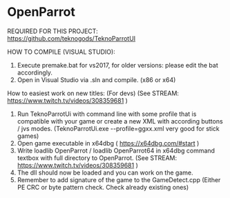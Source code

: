 # OpenParrot

REQUIRED FOR THIS PROJECT: https://github.com/teknogods/TeknoParrotUI

HOW TO COMPILE (VISUAL STUDIO):
1. Execute premake.bat for vs2017, for older versions: please edit the bat accordingly.
2. Open in Visual Studio via .sln and compile. (x86 or x64) 

How to easiest work on new titles: (For devs) (See STREAM: https://www.twitch.tv/videos/308359681 )
1. Run TeknoParrotUi with command line with some profile that is compatible with your game or create a new XML with according buttons / jvs modes. (TeknoParrotUi.exe --profile=ggxx.xml very good for stick games)
2. Open game executable in x64dbg ( https://x64dbg.com/#start )
3. Write loadlib OpenParrot / loadlib OpenParrot64 in x64dbg command textbox with full directory to OpenParrot. (See STREAM: https://www.twitch.tv/videos/308359681 )
6. The dll should now be loaded and you can work on the game.
7. Remember to add signature of the game to the GameDetect.cpp (Either PE CRC or byte pattern check. Check already existing ones)